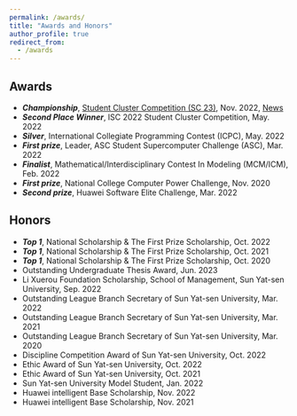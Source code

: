 ```yaml
---
permalink: /awards/
title: "Awards and Honors"
author_profile: true
redirect_from: 
  - /awards
---
```


## Awards
- ***Championship***, [Student Cluster Competition (SC 23)](https://studentclustercompetition.us/), Nov. 2022, [News](https://www.sysu.edu.cn/news/info/2161/825941.htm)
- ***Second Place Winner***, ISC 2022 Student Cluster Competition, May. 2022
- ***Silver***, International Collegiate Programming Contest (ICPC), May. 2022
- ***First prize***, Leader, ASC Student Supercomputer Challenge (ASC), Mar. 2022
- ***Finalist***, Mathematical/Interdisciplinary Contest In Modeling (MCM/ICM), Feb. 2022
- ***First prize***, National College Computer Power Challenge, Nov. 2020
- ***Second prize***, Huawei Software Elite Challenge, Mar. 2022

## Honors
- ***Top 1***, National Scholarship & The First Prize Scholarship, Oct. 2022
- ***Top 1***, National Scholarship & The First Prize Scholarship, Oct. 2021
- ***Top 1***, National Scholarship & The First Prize Scholarship, Oct. 2020
- Outstanding Undergraduate Thesis Award, Jun. 2023
- Li Xuerou Foundation Scholarship, School of Management, Sun Yat-sen University, Sep. 2022
- Outstanding League Branch Secretary of Sun Yat-sen University, Mar. 2022
- Outstanding League Branch Secretary of Sun Yat-sen University, Mar. 2021
- Outstanding League Branch Secretary of Sun Yat-sen University, Mar. 2020
- Discipline Competition Award of Sun Yat-sen University, Oct. 2022
- Ethic Award of Sun Yat-sen University, Oct. 2022
- Ethic Award of Sun Yat-sen University, Oct. 2021
- Sun Yat-sen University Model Student, Jan. 2022
- Huawei intelligent Base Scholarship, Nov. 2022
- Huawei intelligent Base Scholarship, Nov. 2021
